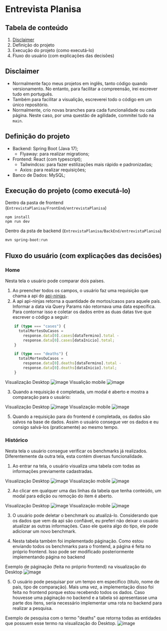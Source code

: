 # Entrevista Planisa

## Tabela de conteúdo
1. [Disclaimer](https://github.com/Merus23/EntrevistaPlanisa/tree/main?tab=readme-ov-file#disclaimer)
2. Definição do projeto
3. Execução do projeto (como executá-lo)
4. Fluxo do usuário (com explicações das decisões)

## Disclaimer
* Normalmente faço meus projetos em inglês, tanto código quando versionamento. No entanto, para facilitar a compreensão, irei escrever tudo em português.
* Também para facilitar a visualição, escreverei todo o código em um único repositório.
* Normalmente, crio novas branches para cada funcionalidade ou cada página. Neste caso, por uma questão de agilidade, commitei tudo na `main`.

## Definição do projeto
* Backend: Spring Boot (Java 17);
  - Flyaway: para realizar migrations;
* Frontend: React (com typescript);
   -  Tailwindcss: para fazer estilizações mais rápido e padronizadas;
   -  Axios: para realizar requisições;
* Banco de Dados:  MySQL;

## Execução do projeto (como executá-lo)
Dentro da pasta de frontend (`EntrevistaPlanisa/FrontEnd/entrevistaPlanisa`)
```base
npm install
npm run dev
```

Dentro da psta de backend (`EntrevistaPlanisa/BackEnd/entrevistaPlanisa`)
```bash
mvn spring-boot:run
```
   
## Fluxo do usuário (com explicações das decisões)

### Home
Nesta tela o usuário pode comparar dois países. 
1. Ao preencher todos os campos, o usuário faz uma requisição que chama a api do [api-ninjas](https://api-ninjas.com/api/covid19).
2. A api api-ninjas retorna a quantidade de mortos/casos para aquele país. Informar a data via Query Params não retornava uma data específica. Para contornar isso e coletar os dados entre as duas datas tive que escrever o código a seguir:
```typescript
    if (type === "cases") {
      totalMortesOuCasos =
        response.data[0].cases[dataTermino].total -
        response.data[0].cases[dataInicio].total;
    }

    if (type === "deaths") {
      totalMortesOuCasos =
        response.data[0].deaths[dataTermino].total -
        response.data[0].deaths[dataInicio].total;
    }
```


Visualização Desktop
![image](https://github.com/user-attachments/assets/847ec981-a740-49c9-8e61-bb68d717da8f)
Visualição mobile
![image](https://github.com/user-attachments/assets/a28b118d-2337-423b-930b-d7b041192c23)

3. Quando a requisição é completada, um modal é aberto e mostra a comparação para o usuário:

Visualização Desktop
![image](https://github.com/user-attachments/assets/fa540000-c1db-477d-9070-d6f491cc1c9c)
Visualização mobile
![image](https://github.com/user-attachments/assets/7f781c9e-4b6d-45ee-837d-b2046728144d)

5. Quando a requisição para do frontend é completada, os dados são salvos na base de dados. Assim o usuário consegue ver os dados e eu consigo salvá-los (praticamente) ao mesmo tempo.


### Histórico
Nesta tela o usuário consegue verificar os benchmarks já realizados. Diferentemente da outra tela, esta contém diversas funcionalidade.

1. Ao entrar na tela, o usuário visualiza uma tabela com todas as informações previamente cadastradas.

Visualização Desktop
![image](https://github.com/user-attachments/assets/218c8fee-9fa4-46d5-9ee0-1d009ccbe8ad)
Visualização mobile
![image](https://github.com/user-attachments/assets/2b32f110-583e-4e4d-a7be-546a7a99821c)

2. Ao clicar em qualquer uma das linhas da tabela que tenha conteúdo, um modal para edição ou remoção do item é aberto.

Visualização Desktop
![image](https://github.com/user-attachments/assets/29072fdd-a48e-4195-8e8e-5d3281ac0f7d)
Visualização mobile
![image](https://github.com/user-attachments/assets/593a4b8f-b9f3-4aa5-9251-8af2b51a45ab)

3. O usuário pode deletar o benchmark ou atualizá-lo. Considerando que os dados que vem da api são confiável, eu preferi não deixar o usuário atualizar as outras informações. Caso ele queira algo do tipo, ele pode adicionar um novo benchmark.

4. Nesta tabela também foi implementado páginação. Como estou enviando todos os benchmarks para o frontend, a página é feita no próprio frontend. Isso pode ser modificado posteriormente implementando página no backend

Exemplo de páginação (feita no próprio frontend) na visualização do Desktop
![image](https://github.com/user-attachments/assets/ec54332d-927c-452b-bc05-31b6cfba0aa9)


5. O usuário pode pesquisar por um tempo em específico (título, nome de país, tipo de comparação). Mais uma vez, a implementação disso foi feita no frontend porque estou recebendo todos os dados. Caso houvesse uma páginação no backend e a tabela só apresentasse uma parte dos itens, seria necessário implementar uma rota no backend para realizar a pesquisa.

Exemplo de pesquisa com o termo "deaths" que retorna todas as entidades que possuem esse termo na visualização do Desktop.
![image](https://github.com/user-attachments/assets/57887ca0-4126-4c28-86e2-32e0c742f1dc)

